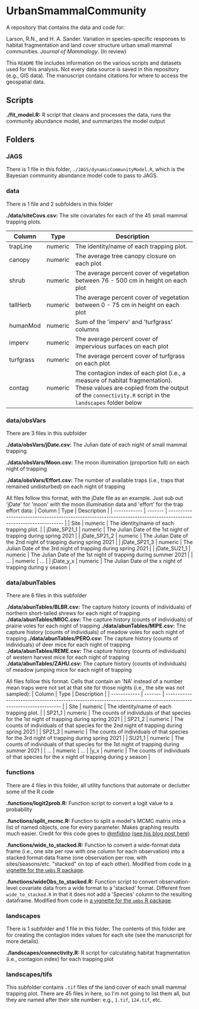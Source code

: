 # UrbanSmammalCommunity
A repository that contains the data and code for:

Larson, R.N., and H. A. Sander. Variation in species-specific responses to habitat fragmentation and land cover structure urban small mammal communities. *Journal of Mammalogy*. (In review)


This `README` file includes information on the various scripts and datasets used for this analysis. Not every data source is saved in this repository (e.g., GIS data). The manuscript contains citations for where to access the geospatial data.


<h2>Scripts</h2> </div>

**./fit_model.R:** R script that cleans and processes the data, runs the community abundance model, and summarizes the model output

<h2>Folders</h2>
<h3>JAGS</h3>

There is 1 file in this folder, `./JAGS/dynamicCommunityModel.R`, which is the Bayesian community abundance model code to pass to JAGS.

<h3>data</h3>

There is 1 file and 2 subfolders in this folder

**./data/siteCovs.csv:** The site covariates for each of the 45 small mammal trapping plots.

| Column    | Type    | Description                                                                                                        |
| --------- | ------- | ------------------------------------------------------------------------------------------------------------------ |
| trapLine  | numeric | The identity/name of each trapping plot.                                                                           |
| canopy    | numeric | The average tree canopy closure on each plot                                                                       |
| shrub     | numeric | The average percent cover of vegetation between 76 - 500 cm in height on each plot |
| tallHerb  | numeric | The average percent cover of vegetation between 0 - 75 cm in height on each plot |
| humanMod  | numeric | Sum of the 'imperv' and 'turfgrass' columns                                                                        |
| imperv    | numeric | The average percent cover of impervious surfaces on each plot |
| turfgrass | numeric | The average percent cover of turfgrass on each plot |
| contag    | numeric | The contagion index of each plot (i.e., a measure of habitat fragmentation). These values are copied from the output of the `connectivity.R` script in the `landscapes` folder below                                      |

<h3>data/obsVars</h3>

There are 3 files in this subfolder

**./data/obsVars/jDate.csv:** The Julian date of each night of small mammal trapping

**./data/obsVars/Moon.csv:** The moon illumination (proportion full) on each night of trapping

**./data/obsVars/Effort.csv:** The number of available traps (i.e., traps that remained undisturbed) on each night of trapping

All files follow this format, with the jDate file as an example. Just sub out 'jDate' for 'moon' with the moon illumination data and 'effort' for the trap effort data:
| Column       | Type    | Description                                                                                                      |
| ------------ | ------- | ---------------------------------------------------------------------------------------------------------------- |
| Site         | numeric | The identity/name of each trapping plot.                                                                         |
| jDate_SP21_1 | numeric | The Julian Date of the 1st night of trapping during spring 2021                                                  |
| jDate_SP21_2 | numeric | The Julian Date of the 2nd night of trapping during spring 2021                                                  |
| jDate_SP21_3 | numeric | The Julian Date of the 3rd night of trapping during spring 2021                                                  |
| jDate_SU21_1 | numeric | The Julian Date of the 1st night of trapping during summer 2021                                                  |
| ... | numeric | ...                                                |
| jDate_y_x  | numeric | The Julian Date of the x night of trapping during y season                                                 |

<h3>data/abunTables</h3>

There are 6 files in this subfolder

**./data/abunTables/BLBR.csv:** The capture history (counts of individuals) of northern short-tailed shrews for each night of trapping
**./data/abunTables/MIOC.csv:** The capture history (counts of individuals) of prairie voles for each night of trapping
**./data/abunTables/MIPE.csv:** The capture history (counts of individuals) of meadow voles for each night of trapping
**./data/abunTables/PERO.csv:** The capture history (counts of individuals) of deer mice for each night of trapping
**./data/abunTables/REME.csv:** The capture history (counts of individuals) of western harvest mice for each night of trapping
**./data/abunTables/ZAHU.csv:** The capture history (counts of individuals) of meadow jumping mice for each night of trapping

All files follow this format. Cells that contain an 'NA' instead of a number mean traps were not set at that site for those nights (i.e., the site was not sampled):
| Column       | Type    | Description                                                                                                      |
| ------------ | ------- | ---------------------------------------------------------------------------------------------------------------- |
| Site         | numeric | The identity/name of each trapping plot.                                                                         |
| SP21_1 | numeric | The counts of individuals of that species for the 1st night of trapping during spring 2021                                                  |
| SP21_2 | numeric | The counts of individuals of that species for the 2nd night of trapping during spring 2021                                                  |
| SP21_3 | numeric | The counts of individuals of that species for the 3rd night of trapping during spring 2021                                                  |
| SU21_1 | numeric | The counts of individuals of that species for the 1st night of trapping during summer 2021                                                  |
| ... | numeric | ...                                                |
|y_x  | numeric | The counts of individuals of that species for the x night of trapping during y season                                     |

<h3>functions</h3>

There are 4 files in this folder, all utility functions that automate or declutter some of the R code

**.functions/logit2prob.R:** Function script to convert a logit value to a probability

**.functions/split_mcmc.R:** Function to split a model's MCMC matrix into a list of named objects, one for every parameter. Makes graphing results much easier. Credit for this code goes to [@mfidino](https://github.com/mfidino) [(see his blog post here)](https://masonfidino.com/split_mcmc/)

**.functions/wide_to_stacked.R:** Function to convert a wide-format data frame (i.e., one site per row with one column for each observation) into a stacked format data frame (one observation per row, with sites/seasons/etc. "stacked" on top of each other). Modified from code in [a vignette for the `umbs` R package](https://github.com/kenkellner/umbs/blob/master/vignettes/random-effects.Rmd).

**.functions/wideObs_to_stacked.R:** Function script to convert observation-level covariate data from a wide format to a 'stacked' format. Different from `wide_to_stacked.R` in that it does not add a 'Species' column to the resulting dataframe. Modified from code in [a vignette for the `umbs` R package](https://github.com/kenkellner/umbs/blob/master/vignettes/random-effects.Rmd).

<h3>landscapes</h3>

There is 1 subfolder and 1 file in this folder. The contents of this folder are for creating the contagion index values for each site (see the manuscript for more details).

**./landscapes/connectivity.R:** R script for calculating habitat fragmentation (i.e., contagion index) for each trapping plot

<h3>landscapes/tifs</h3>

This subfolder contains `.tif` files of the land cover of each small mammal trapping plot. There are 45 files in here, so I'm not going to list them all, but they are named after their site number: e.g., `1.tif`, `124.tif`, etc.
